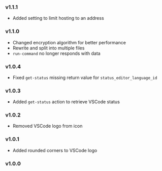 ### v1.1.1

- Added setting to limit hosting to an address

### v1.1.0

- Changed encryption algorithm for better performance
- Rewrite and split into multiple files
- `run-command` no longer responds with data

### v1.0.4

- Fixed `get-status` missing return value for `status_editor_language_id`

### v1.0.3

- Added `get-status` action to retrieve VSCode status

### v1.0.2

- Removed VSCode logo from icon

### v1.0.1

- Added rounded corners to VSCode logo

### v1.0.0
